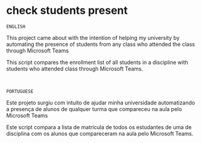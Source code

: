# check students present

```
ENGLISH
```

This project came about with the intention of helping my university by automating the presence of students from any class who attended the class through Microsoft Teams

This script compares the enrollment list of all students in a discipline with students who attended class through Microsoft Teams.

<br>

```
PORTUGUESE
```

Este projeto surgiu com intuito de ajudar minha universidade automatizando a presença de alunos de qualquer turma que compareceu na aula pelo Microsoft Teams

Este script compara a lista de matrícula de todos os estudantes de uma de disciplina com os alunos que compareceram na aula pelo Microsoft Teams.
